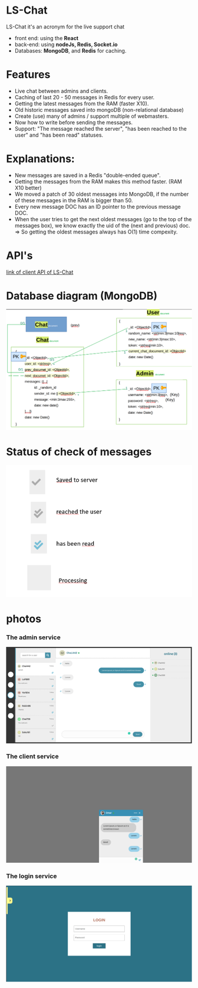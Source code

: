 # LS-Chat

LS-Chat it's an acronym for the live support chat


* front end: using the **React**
* back-end: using **nodeJs, Redis, Socket.io**
* Databases: **MongoDB**, and **Redis** for caching.

# Features
* Live chat between admins and clients.
* Caching of last 20 - 50 messages in Redis for every user.
* Getting the latest messages from the RAM (faster X10).
* Old historic messages saved into mongoDB (non-relational database)
* Create (use) many of admins / support multiple of webmasters.
* Now how to write before sending the messages.
* Support: "The message reached the server", "has been reached to the user" and "has been read" statuses.

# Explanations:
* New messages are saved in a Redis "double-ended queue".
* Getting the messages from the RAM makes this method faster. (RAM X10 better)
* We moved a patch of 30 oldest messages into MongoDB, if the number of these messages in the RAM is bigger than 50.
* Every new message DOC has an ID pointer to the previous message DOC.
* When the user tries to get the next oldest messages (go to the top of the messages box), we know exactly the uid of the (next and previous) doc.
  => So getting the oldest messages always has O(1) time compexity.


# API's

[link of client API of LS-Chat](./api.http)

# Database diagram (MongoDB)

![database diagram of LS-Chat](./database-diagram.png)


# Status of check of messages

![check statuses](./status.png)

# photos

### The admin service

![The admin service](./LS-CHAT-1.png)

### The client service

![The client service](./LS-CHAT-2.png)

### The login service

![The login service](./LS-CHAT-3.png)
